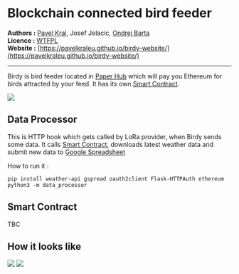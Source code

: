 # Blockchain connected bird feeder

**Authors :** [Pavel Kral](mailto:pavel@pavelkral.eu), Josef Jelacic, [Ondrej Barta](http://ondrejbarta.xyz/)<br>
**Licence :** [WTFPL](http://www.wtfpl.net/)<br>
**Website :** [https://pavelkraleu.github.io/birdy-website/](https://pavelkraleu.github.io/birdy-website/)<br>

<hr>

Birdy is bird feeder located in [Paper Hub](http://paperhub.cz/) which will pay you Ethereum for birds attracted by your feed.
It has its own [Smart Contract](https://kovan.etherscan.io/address/0xe55E2c3A123dc770Af42eeDF8c2abDBF1B96b618).

<img src="schema.png">

## Data Processor

This is HTTP hook which gets called by LoRa provider, when Birdy sends some data.
It calls [Smart Contract](https://kovan.etherscan.io/address/0xe55E2c3A123dc770Af42eeDF8c2abDBF1B96b618), downloads latest weather data and submit new data to [Google Spreadsheet](https://docs.google.com/spreadsheets/d/1b-I_sqDUSi4DLrNH9eQgt1vGZ0ZJme892QrYkxmm1eg/edit#gid=0)

How to run it :
```
pip install weather-api gspread oauth2client Flask-HTTPAuth ethereum
python3 -m data_processor
```

## Smart Contract

TBC

## How it looks like

<img src="pic.jpg">

<img src="top_view.png">
